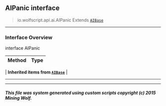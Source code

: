## AIPanic __interface__

>io.wolfscript.api.ai.AIPanic
>Extends [`AIBase`](AIBase.md)

---

### Interface Overview

interface AIPanic

Method | Type   
--- | :--- 
 |
__Inherited items from [`AIBase`](AIBase.md)__ |





---



---


##### This file was system generated using custom scripts copyright (c) 2015 Mining Wolf.
	

